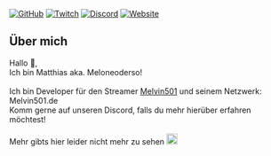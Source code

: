 <a name="readme-top"></a>

[![GitHub][github-shield]][github-url]
[![Twitch][twitch-shield]][twitch-url]
[![Discord][discord-shield]][discord-url]
[![Website][website-shield]][website-url]


## Über mich

Hallo 👋, <br>
Ich bin Matthias aka. Meloneoderso! <br>
<br>
Ich bin Developer für den Streamer [Melvin501](https://twitch.tv/melvin501) und seinem Netzwerk: Melvin501.de <br>
Komm gerne auf unseren Discord, falls du mehr hierüber erfahren möchtest! <br><br>
Mehr gibts hier leider nicht mehr zu sehen <img src="https://cdn.7tv.app/emote/60d431e38090e67e368eb5df/4x.webp" width=20px> <br>


[github-shield]: https://img.shields.io/badge/GitHub-MELONEODERSO-white?style=for-the-badge
[github-url]: https://github.com/MELONEODERSO
[discord-shield]: https://img.shields.io/discord/729132516983701534?color=blue&label=Discord&style=for-the-badge
[discord-url]: https://discord.gg/gfjEbjxyys
[twitch-shield]: https://img.shields.io/badge/Twitch-MELONE_ODERSO-blueviolet?style=for-the-badge
[twitch-url]: https://twitch.tv/MELONE_ODERSO
[website-shield]: https://img.shields.io/website?down_color=red&down_message=Offline&label=Melvin501.de&style=for-the-badge&up_color=green&up_message=Online&url=https%3A%2F%2Fmelvin501.de
[website-url]: https://melvin501.de

